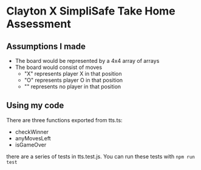 # Clayton X SimpliSafe Take Home Assessment

## Assumptions I made
- The board would be represented by a 4x4 array of arrays
- The board would consist of moves
    - "X" represents player X in that position
    - "O" represents player O in that position
    - ""  represents no player in that position
    
## Using my code
There are three functions exported from tts.ts:
- checkWinner
- anyMovesLeft
- isGameOver

there are a series of tests in tts.test.js. You can run these tests with `npm run test`
